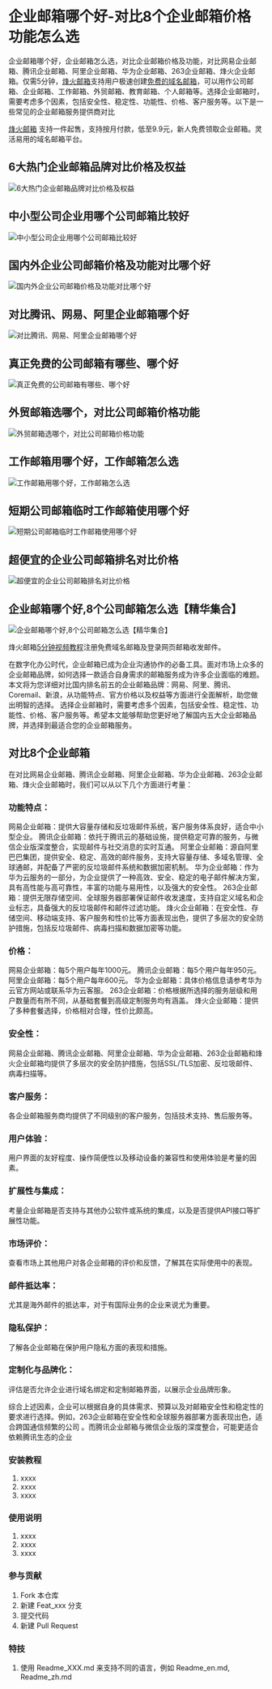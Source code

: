 # 企业邮箱哪个好-对比8个企业邮箱价格功能怎么选

企业邮箱哪个好，企业邮箱怎么选，对比企业邮箱价格及功能，对比网易企业邮箱、腾讯企业邮箱、阿里企业邮箱、华为企业邮箱、263企业邮箱、烽火企业邮箱。仅需5分钟，[烽火邮箱](https://www.fenghuomail.com)支持用户极速创建[免费的域名邮箱](https://www.fenghuomail.com)，可以用作公司邮箱、企业邮箱、工作邮箱、外贸邮箱、教育邮箱、个人邮箱等。选择企业邮箱时，需要考虑多个因素，包括安全性、稳定性、功能性、价格、客户服务等。以下是一些常见的企业邮箱服务提供商对比

[烽火邮箱](https://www.fenghuomail.com) 支持一件起售，支持按月付款，低至9.9元，新人免费领取企业邮箱。灵活易用的域名邮箱平台。


## 6大热门企业邮箱品牌对比价格及权益
![6大热门企业邮箱品牌对比价格及权益](https://gitee.com/aoksend/domain-email-collection/raw/master/2.jpg)

## 中小型公司企业用哪个公司邮箱比较好
![中小型公司企业用哪个公司邮箱比较好](https://gitee.com/aoksend/domain-email-collection/raw/master/3.jpg)

## 国内外企业公司邮箱价格及功能对比哪个好
![国内外企业公司邮箱价格及功能对比哪个好](https://gitee.com/aoksend/domain-email-collection/raw/master/4.jpg)

## 对比腾讯、网易、阿里企业邮箱哪个好
![对比腾讯、网易、阿里企业邮箱哪个好](https://gitee.com/aoksend/domain-email-collection/raw/master/8.jpg)

## 真正免费的公司邮箱有哪些、哪个好
![真正免费的公司邮箱有哪些、哪个好](https://gitee.com/aoksend/domain-email-collection/raw/master/9.jpg)

## 外贸邮箱选哪个，对比公司邮箱价格功能
![外贸邮箱选哪个，对比公司邮箱价格功能](https://gitee.com/aoksend/domain-email-collection/raw/master/10.jpg)

## 工作邮箱用哪个好，工作邮箱怎么选
![工作邮箱用哪个好，工作邮箱怎么选](https://gitee.com/aoksend/domain-email-collection/raw/master/11.jpg)

## 短期公司邮箱临时工作邮箱使用哪个好
![短期公司邮箱临时工作邮箱使用哪个好](https://gitee.com/aoksend/domain-email-collection/raw/master/13.jpg)

## 超便宜的企业公司邮箱排名对比价格
![超便宜的企业公司邮箱排名对比价格](https://gitee.com/aoksend/domain-email-collection/raw/master/14.jpg)

## 企业邮箱哪个好,8个公司邮箱怎么选【精华集合】
![企业邮箱哪个好,8个公司邮箱怎么选【精华集合】](https://gitee.com/aoksend/domain-email-collection/raw/master/15.jpg)


烽火邮箱[5分钟视频教程](https://www.bilibili.com/video/BV1C1y7Y3EDG)注册免费域名邮箱及登录网页邮箱收发邮件。

在数字化办公时代，企业邮箱已成为企业沟通协作的必备工具。面对市场上众多的企业邮箱品牌，如何选择一款适合自身需求的邮箱服务成为许多企业面临的难题。本文将为您详细对比国内排名前五的企业邮箱品牌：网易、阿里、腾讯、Coremail、新浪，从功能特点、官方价格以及权益等方面进行全面解析，助您做出明智的选择。
选择企业邮箱时，需要考虑多个因素，包括安全性、稳定性、功能性、价格、客户服务等。希望本文能够帮助您更好地了解国内五大企业邮箱品牌，并选择到最适合您的企业邮箱服务。

## 对比8个企业邮箱
在对比网易企业邮箱、腾讯企业邮箱、阿里企业邮箱、华为企业邮箱、263企业邮箱、烽火企业邮箱时，我们可以从以下几个方面进行考量：

### 功能特点：
网易企业邮箱：提供大容量存储和反垃圾邮件系统，客户服务体系良好，适合中小型企业。
腾讯企业邮箱：依托于腾讯云的基础设施，提供稳定可靠的服务，与微信企业版深度整合，实现邮件与社交消息的实时互通。
阿里企业邮箱：源自阿里巴巴集团，提供安全、稳定、高效的邮件服务，支持大容量存储、多域名管理、全球通邮，并配备了严密的反垃圾邮件系统和数据加密机制。
华为企业邮箱：作为华为云服务的一部分，为企业提供了一种高效、安全、稳定的电子邮件解决方案，具有高性能与高可靠性，丰富的功能与易用性，以及强大的安全性。
263企业邮箱：提供无限存储空间、全球服务器部署保证邮件收发速度，支持自定义域名和企业标志，具备强大的反垃圾邮件和邮件过滤功能。
烽火企业邮箱：在安全性、存储空间、移动端支持、客户服务和性价比等方面表现出色，提供了多层次的安全防护措施，包括反垃圾邮件、病毒扫描和数据加密等功能。

### 价格：
网易企业邮箱：每5个用户每年1000元。
腾讯企业邮箱：每5个用户每年950元。
阿里企业邮箱：每5个用户每年600元。
华为企业邮箱：具体价格信息请参考华为云官方网站或联系华为云客服。
263企业邮箱：价格根据所选择的服务层级和用户数量而有所不同，从基础套餐到高级定制服务均有涵盖。
烽火企业邮箱：提供了多种套餐选择，价格相对合理，性价比颇高。

### 安全性：
网易企业邮箱、腾讯企业邮箱、阿里企业邮箱、华为企业邮箱、263企业邮箱和烽火企业邮箱均提供了多层次的安全防护措施，包括SSL/TLS加密、反垃圾邮件、病毒扫描等。

### 客户服务：
各企业邮箱服务商均提供了不同级别的客户服务，包括技术支持、售后服务等。

### 用户体验：
用户界面的友好程度、操作简便性以及移动设备的兼容性和使用体验是考量的因素。

### 扩展性与集成：
考量企业邮箱是否支持与其他办公软件或系统的集成，以及是否提供API接口等扩展性功能。

### 市场评价：
查看市场上其他用户对各企业邮箱的评价和反馈，了解其在实际使用中的表现。

### 邮件抵达率：
尤其是海外邮件的抵达率，对于有国际业务的企业来说尤为重要。

### 隐私保护：
了解各企业邮箱在保护用户隐私方面的表现和措施。

### 定制化与品牌化：
评估是否允许企业进行域名绑定和定制邮箱界面，以展示企业品牌形象。


综合上述因素，企业可以根据自身的具体需求、预算以及对邮箱安全性和稳定性的要求进行选择。例如，263企业邮箱在安全性和全球服务器部署方面表现出色，适合跨国通信频繁的公司
。而腾讯企业邮箱与微信企业版的深度整合，可能更适合依赖腾讯生态的企业




### 安装教程

1.  xxxx
2.  xxxx
3.  xxxx

### 使用说明

1.  xxxx
2.  xxxx
3.  xxxx

### 参与贡献

1.  Fork 本仓库
2.  新建 Feat_xxx 分支
3.  提交代码
4.  新建 Pull Request


### 特技

1.  使用 Readme\_XXX.md 来支持不同的语言，例如 Readme\_en.md, Readme\_zh.md
